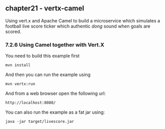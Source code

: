 chapter21 - vertx-camel
----------------------

Using vert.x and Apache Camel to build a microservice which simulates a football
live score ticker which authentic _dong_ sound when goals are scored.

### 7.2.6 Using Camel together with Vert.X

You need to build this example first

    mvn install
    
And then you can run the example using
    
    mvn vertx:run
    
And from a web browser open the following url:

    http://localhost:8080/

You can also run the example as a fat jar using: 

    java -jar target/livescore.jar

